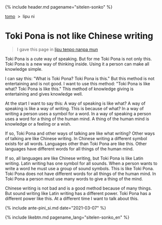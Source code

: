 {% include header.md pagename="sitelen-sonko" %}



<span class="en">[tomo](https://joelthomastr.github.io/tokipona/README_en)&nbsp;&nbsp;>&nbsp;&nbsp;lipu ni</span>

# <span class="en">Toki Pona is not like Chinese writing</span>

> <span class="en">I gave this page in [lipu tenpo nanpa mun](https://liputenpo.org/2021/03/01/lipu-tenpo-nanpa-mun/)</span>

<span class="en">Toki Pona is a cute way of speaking. But for me Toki Pona is not only this. Toki Pona is a new way of thinking inside. Using it a person can make all knowledge simple.</span>

<span class="en">I can say this: "What is Toki Pona? Toki Pona is this." But this method is not entertaining and is not good. I want to use this method: "Toki Pona is like what? Toki Pona is like this." This method of knowledge giving is entertaining and gives knowledge well.</span>

<span class="en">At the start I want to say this: A way of speaking is like what? A way of speaking is like a way of writing. This is because of what? In a way of writing a person uses a symbol for a word. In a way of speaking a person uses a word for a thing of the human mind. A thing of the human mind is knowledge or a feeling or a wish.</span>

<span class="en">If so, Toki Pona and other ways of talking are like what writing? Other ways of talking are like Chinese writing. In Chinese writing a different symbol exists for all words. Languages other than Toki Pona are like this. Other languages have different words for all things of the human mind.</span>

<span class="en">If so, all languages are like Chinese writing, but Toki Pona is like Latin writing. Latin writing has one symbol for all sounds. When a person wants to write a word he must use a group of sound symbols. This is like Toki Pona. Toki Pona does not have different words for all things of the human mind. In Toki Pona a person must use many words to give a thing of the mind.</span>

<span class="en">Chinese writing is not bad and is a good method because of many things. But sound writing like Latin writing has a different power. Toki Pona has a different power like this. At a different time I want to talk about this.</span>

{% include ante-pini_si.md date="2021-03-07" %}

{% include likebtn.md pagename_lang="sitelen-sonko_en" %}
